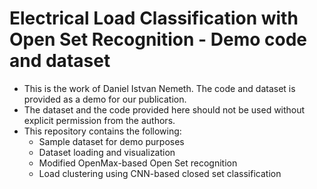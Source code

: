 # Electrical Load Classification with Open Set Recognition - Demo code and dataset
- This is the work of Daniel Istvan Nemeth. The code and dataset is provided as a demo for our publication.
- The dataset and the code provided here should not be used without explicit permission from the authors. 
- This repository contains the following:
  - Sample dataset for demo purposes
  - Dataset loading and visualization
  - Modified OpenMax-based Open Set recognition
  - Load clustering using CNN-based closed set classification
